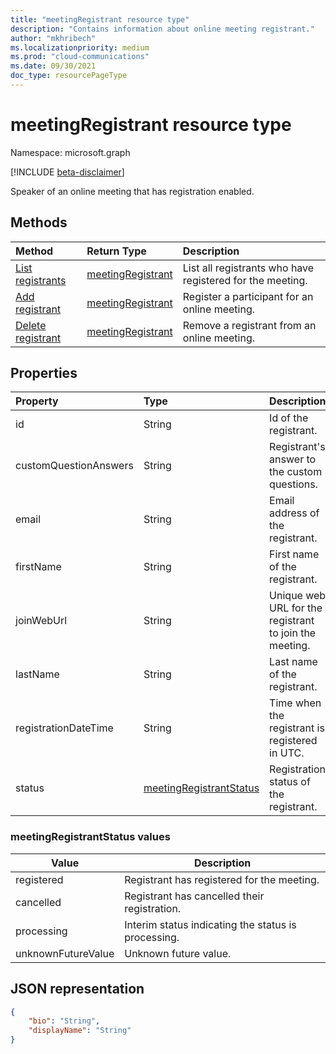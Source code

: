```yaml
---
title: "meetingRegistrant resource type"
description: "Contains information about online meeting registrant."
author: "mkhribech"
ms.localizationpriority: medium
ms.prod: "cloud-communications"
ms.date: 09/30/2021
doc_type: resourcePageType
---
```


# meetingRegistrant resource type

Namespace: microsoft.graph

[!INCLUDE [beta-disclaimer](../../includes/beta-disclaimer.md)]

Speaker of an online meeting that has registration enabled.

## Methods

| Method | Return Type | Description |
| :----- | :---------- | :---------- |
|[List registrants](../api/meetingRegistrant-list.md) | [meetingRegistrant](meetingRegistrant.md) | List all registrants who have registered for the meeting. |
|[Add registrant](../api/meetingRegistrant-create.md) | [meetingRegistrant](meetingRegistrant.md) | Register a participant for an online meeting. |
|[Delete registrant](../api/meetingRegistrant-delete.md) | [meetingRegistrant](meetingRegistrant.md) | Remove a registrant from an online meeting. |

## Properties

| Property | Type | Description |
| :------- | :--- | :---------- |
| id | String | Id of the registrant. |
| customQuestionAnswers | String | Registrant's answer to the custom questions. |
| email | String | Email address of the registrant. |
| firstName | String | First name of the registrant. |
| joinWebUrl | String | Unique web URL for the registrant to join the meeting. |
| lastName | String | Last name of the registrant. |
| registrationDateTime | String | Time when the registrant is registered in UTC. |
| status | [meetingRegistrantStatus](#meetingRegistrantstatus-values) | Registration status of the registrant. |

### meetingRegistrantStatus values

| Value              | Description |
|--------------------|-------------|
| registered         | Registrant has registered for the meeting. |
| cancelled          | Registrant has cancelled their registration. |
| processing         | Interim status indicating the status is processing. |
| unknownFutureValue | Unknown future value. |

## JSON representation

<!-- {
  "blockType": "resource",
  "@odata.type": "microsoft.graph.meetingSpeaker"
}-->

```json
{
    "bio": "String",
    "displayName": "String"
}
```
